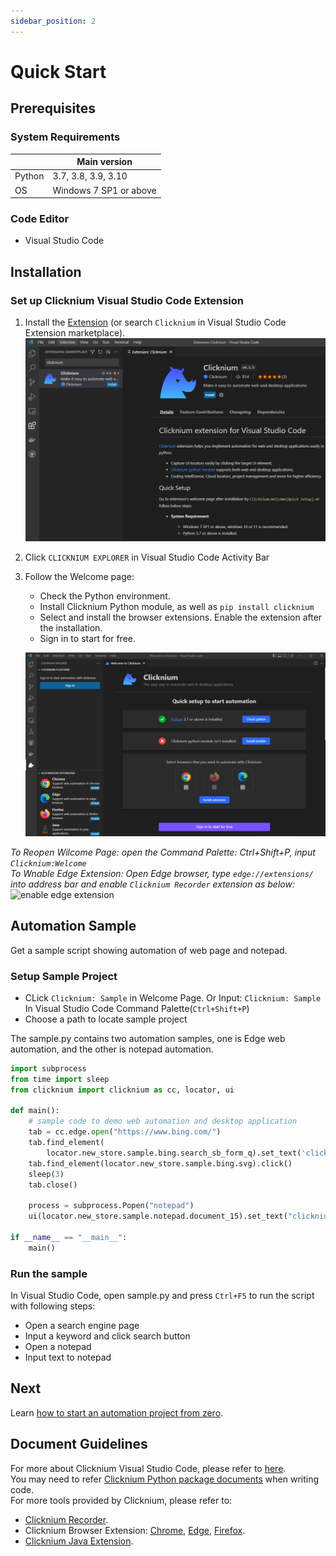 ```yaml
---
sidebar_position: 2
---
```

# Quick Start

## Prerequisites
### System Requirements​
|                     | Main version                 | 
|---------------------|------------------------------|
| Python              | 3.7, 3.8, 3.9, 3.10          | 
| OS                  | Windows 7 SP1 or above       |


### Code Editor
- Visual Studio Code

## Installation​
### Set up Clicknium Visual Studio Code Extension
1. Install the [Extension](https://marketplace.visualstudio.com/items?itemName=ClickCorp.clicknium) (or search `Clicknium` in Visual Studio Code Extension marketplace).  
![VSCExtensions](./img/vscextension.PNG)  
2. Click `CLICKNIUM EXPLORER` in Visual Studio Code Activity Bar
3. Follow the Welcome page:
    - Check the Python environment.
    - Install Clicknium Python module, as well as `pip install clicknium`
    - Select and install the browser extensions. Enable the extension after the installation. 
    - Sign in to start for free.  
    
    ![welcomepage](./img/vscwelcome.PNG)

_To Reopen Wilcome Page: open the Command Palette: Ctrl+Shift+P, input `Clicknium:Welcome`_  
_To Wnable Edge Extension: Open Edge browser, type `edge://extensions/` into address bar and enable `Clicknium Recorder` extension as below:_
![enable edge extension](./img/edge_extension_enable_on.png)  

## Automation Sample

Get a sample script showing automation of web page and notepad.

### Setup Sample Project
- CLick `Clicknium: Sample` in Welcome Page. Or Input: `Clicknium: Sample` In Visual Studio Code Command Palette(`Ctrl+Shift+P`) 
- Choose a path to locate sample project

The sample.py contains two automation samples, one is Edge web automation, and the other is notepad automation.

```python
import subprocess
from time import sleep
from clicknium import clicknium as cc, locator, ui

def main():
    # sample code to demo web automation and desktop application
    tab = cc.edge.open("https://www.bing.com/")
    tab.find_element(
        locator.new_store.sample.bing.search_sb_form_q).set_text('clicknium')
    tab.find_element(locator.new_store.sample.bing.svg).click()
    sleep(3)
    tab.close()

    process = subprocess.Popen("notepad")
    ui(locator.new_store.sample.notepad.document_15).set_text("clicknium")

if __name__ == "__main__":
    main()
```

### Run the sample
In Visual Studio Code, open sample.py and press `Ctrl+F5` to run the script with following steps: 
- Open a search engine page
- Input a keyword and click search button
- Open a notepad
- Input text to notepad

## Next
Learn [how to start an automation project from zero](./tutorial/firstautomation.md).
## Document Guidelines
For more about Clicknium Visual Studio Code, please refer to [here](./tutorial/vscode/vscode.md).  
You may need to refer [Clicknium Python package documents](./references/python/python.md) when writing code.  
For more tools provided by Clicknium, please refer to:  
- [Clicknium Recorder](./tutorial/recorder/recorder.md).  
- Clicknium Browser Extension: [Chrome](./tutorial/extensions/chromeextension.md), [Edge](./tutorial/extensions/edgeextension.md), [Firefox](./tutorial/extensions/firefoxextension.md).  
- [Clicknium Java Extension](./tutorial/extensions/javaextension.md).  
